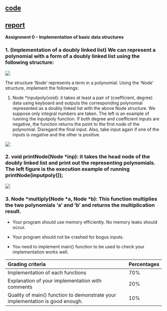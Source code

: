 ## [code](https://github.com/yuseogi0218/ITM/blob/main/3-1/OperatingSystemDesign-DoublyLinkedList/17102063.c)

## [report](https://github.com/yuseogi0218/ITM/blob/main/3-1/OperatingSystemDesign-DoublyLinkedList/report/report.md)

**Assignment 0 – Implementation of basic data structures**

### 1. (Implementation of a doubly linked list) We can represent a polynomial with a form of a doubly linked list using the following structure:


![](Aspose.Words.1b22c803-2b4d-4051-8d66-ce89219ce423.001.png)


The structure ‘Node’ represents a term in a polynomial. Using the ‘Node’ structure, implement the followings:


1. Node \*inputpoly(void): it takes at least a pair of (coefficient, degree) data using keyboard and outputs the corresponding polynomial represented as a doubly linked list with the above Node structure. We suppose only integral numbers are taken. The left is an example of running the inputpoly function. If both degree and coefficient inputs are negative, the function returns the point to the first node of the polynomial. Disregard the final input. Also, take input again if one of the inputs is negative and the other is positive.


![](Aspose.Words.1b22c803-2b4d-4051-8d66-ce89219ce423.002.png)


### 2. void printNode(Node \*inp): it takes the head node of the doubly linked list and print out the representing polynomials. The left figure is the execution example of running printNode(inputpoly());


![](Aspose.Words.1b22c803-2b4d-4051-8d66-ce89219ce423.003.png)


### 3. Node \*multiply(Node \*a, Node \*b): This function multiplies the two polynomials ‘a’ and ‘b’ and returns the multiplication result. 

* Your program should use memory efficiently. No memory leaks should occur. 

* Your program should not be crashed for bogus inputs.

* You need to implement main() function to be used to check your implementation works well.

|Grading criteria|Percentages|
| :- | :- |
|Implementation of each functions|70%|
|Explanation of your implementation with comments|20%|
|Quality of main() function to demonstrate your implementation is good enough. |10%|

